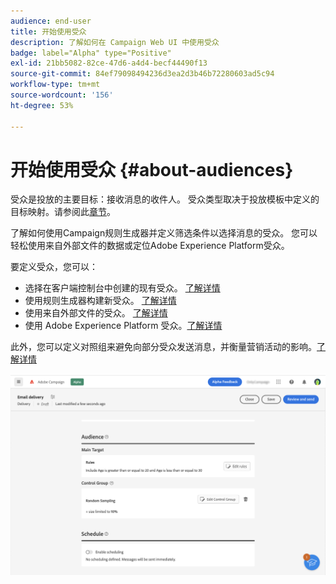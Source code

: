 ```yaml
---
audience: end-user
title: 开始使用受众
description: 了解如何在 Campaign Web UI 中使用受众
badge: label="Alpha" type="Positive"
exl-id: 21bb5082-82ce-47d6-a4d4-becf44490f13
source-git-commit: 84ef79098494236d3ea2d3b46b72280603ad5c94
workflow-type: tm+mt
source-wordcount: '156'
ht-degree: 53%

---
```



# 开始使用受众 {#about-audiences}

<!--
Audience only created for the delivery, not available later-->


<!--
Three ways:
* existing audience

Campaign or AEP Audiences

* create new on the fly

query like AEP segment builder (same component with campaign data)

* import from file

show use case with a new audience creation (or import from file?)

control groups like acc: exract, random, based on attribute
-->


受众是投放的主要目标：接收消息的收件人。 受众类型取决于投放模板中定义的目标映射。请参阅此[章节](../msg/delivery-template.md)。

了解如何使用Campaign规则生成器并定义筛选条件以选择消息的受众。 您可以轻松使用来自外部文件的数据或定位Adobe Experience Platform受众。


要定义受众，您可以：

* 选择在客户端控制台中创建的现有受众。 [了解详情](add-audience.md)
* 使用规则生成器构建新受众。 [了解详情](segment-builder.md)
* 使用来自外部文件的受众。 [了解详情](file-audience.md)
* 使用 Adobe Experience Platform 受众。[了解详情](aep-audience.md)

此外，您可以定义对照组来避免向部分受众发送消息，并衡量营销活动的影响。[了解详情](control-group.md)

![](assets/about-audience.png)

